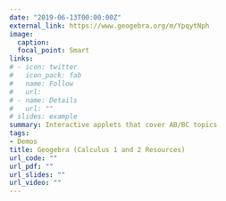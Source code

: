```yaml
---
date: "2019-06-13T00:00:00Z"
external_link: https://www.geogebra.org/m/YpqytNph
image:
  caption: 
  focal_point: Smart
links:
# - icon: twitter
#   icon_pack: fab
#   name: Follow
#   url:
# - name: Details
#   url: ""
# slides: example
summary: Interactive applets that cover AB/BC topics
tags:
- Demos
title: Geogebra (Calculus 1 and 2 Resources)
url_code: ""
url_pdf: ""
url_slides: ""
url_video: ""
---
```


